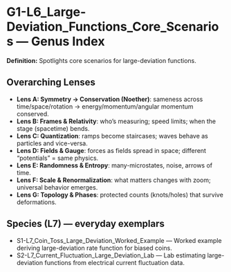 # G1-L6_Large-Deviation_Functions_Core_Scenarios — Genus Index
**Definition:** Spotlights core scenarios for large-deviation functions.

## Overarching Lenses

- **Lens A: Symmetry -> Conservation (Noether)**: sameness across time/space/rotation → energy/momentum/angular momentum conserved.
- **Lens B: Frames & Relativity**: who’s measuring; speed limits; when the stage (spacetime) bends.
- **Lens C: Quantization**: ramps become staircases; waves behave as particles and vice-versa.
- **Lens D: Fields & Gauge**: forces as fields spread in space; different “potentials” = same physics.
- **Lens E: Randomness & Entropy**: many-microstates, noise, arrows of time.
- **Lens F: Scale & Renormalization**: what matters changes with zoom; universal behavior emerges.
- **Lens G: Topology & Phases**: protected counts (knots/holes) that survive deformations.

## Species (L7) — everyday exemplars
- S1-L7_Coin_Toss_Large_Deviation_Worked_Example — Worked example deriving large-deviation rate function for biased coins.
- S2-L7_Current_Fluctuation_Large_Deviation_Lab — Lab estimating large-deviation functions from electrical current fluctuation data.
